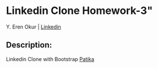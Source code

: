 # Linkedin Clone Homework-3"

Y. Eren Okur
| [Linkedin](https://www.linkedin.com/in/eren0kur/)


## Description:

Linkedin Clone with Bootstrap [Patika](https://www.patika.dev/)
